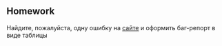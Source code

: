 ## Homework


Найдите, пожалуйста, одну ошибку на [сайте](https://ticket-service-69443.firebaseapp.com/) и оформить баг-репорт в виде таблицы

